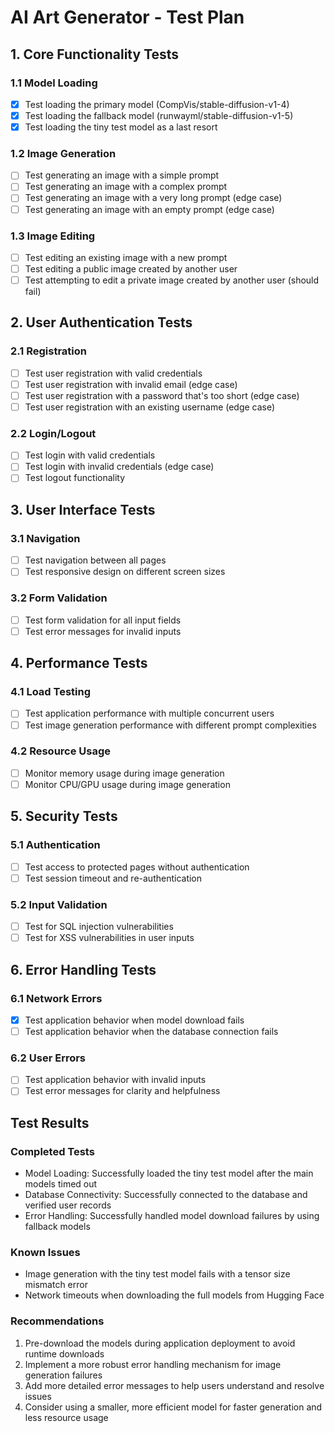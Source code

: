 # AI Art Generator - Test Plan

## 1. Core Functionality Tests

### 1.1 Model Loading
- [x] Test loading the primary model (CompVis/stable-diffusion-v1-4)
- [x] Test loading the fallback model (runwayml/stable-diffusion-v1-5)
- [x] Test loading the tiny test model as a last resort

### 1.2 Image Generation
- [ ] Test generating an image with a simple prompt
- [ ] Test generating an image with a complex prompt
- [ ] Test generating an image with a very long prompt (edge case)
- [ ] Test generating an image with an empty prompt (edge case)

### 1.3 Image Editing
- [ ] Test editing an existing image with a new prompt
- [ ] Test editing a public image created by another user
- [ ] Test attempting to edit a private image created by another user (should fail)

## 2. User Authentication Tests

### 2.1 Registration
- [ ] Test user registration with valid credentials
- [ ] Test user registration with invalid email (edge case)
- [ ] Test user registration with a password that's too short (edge case)
- [ ] Test user registration with an existing username (edge case)

### 2.2 Login/Logout
- [ ] Test login with valid credentials
- [ ] Test login with invalid credentials (edge case)
- [ ] Test logout functionality

## 3. User Interface Tests

### 3.1 Navigation
- [ ] Test navigation between all pages
- [ ] Test responsive design on different screen sizes

### 3.2 Form Validation
- [ ] Test form validation for all input fields
- [ ] Test error messages for invalid inputs

## 4. Performance Tests

### 4.1 Load Testing
- [ ] Test application performance with multiple concurrent users
- [ ] Test image generation performance with different prompt complexities

### 4.2 Resource Usage
- [ ] Monitor memory usage during image generation
- [ ] Monitor CPU/GPU usage during image generation

## 5. Security Tests

### 5.1 Authentication
- [ ] Test access to protected pages without authentication
- [ ] Test session timeout and re-authentication

### 5.2 Input Validation
- [ ] Test for SQL injection vulnerabilities
- [ ] Test for XSS vulnerabilities in user inputs

## 6. Error Handling Tests

### 6.1 Network Errors
- [x] Test application behavior when model download fails
- [ ] Test application behavior when the database connection fails

### 6.2 User Errors
- [ ] Test application behavior with invalid inputs
- [ ] Test error messages for clarity and helpfulness

## Test Results

### Completed Tests
- Model Loading: Successfully loaded the tiny test model after the main models timed out
- Database Connectivity: Successfully connected to the database and verified user records
- Error Handling: Successfully handled model download failures by using fallback models

### Known Issues
- Image generation with the tiny test model fails with a tensor size mismatch error
- Network timeouts when downloading the full models from Hugging Face

### Recommendations
1. Pre-download the models during application deployment to avoid runtime downloads
2. Implement a more robust error handling mechanism for image generation failures
3. Add more detailed error messages to help users understand and resolve issues
4. Consider using a smaller, more efficient model for faster generation and less resource usage